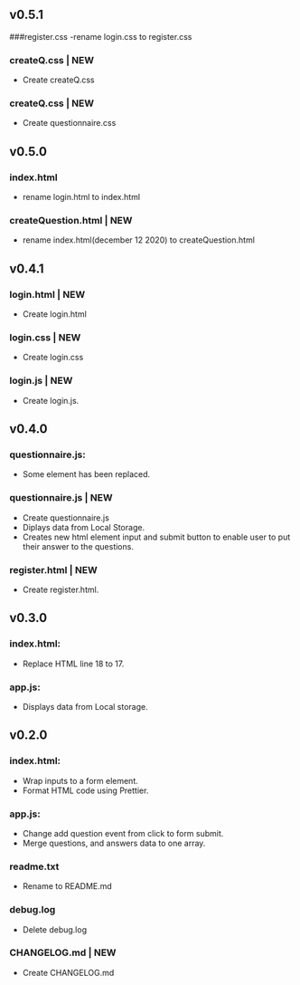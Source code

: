 ## v0.5.1
###register.css
-rename login.css to register.css

### createQ.css | NEW

- Create createQ.css

### createQ.css | NEW

- Create questionnaire.css

## v0.5.0

### index.html

- rename login.html to index.html

### createQuestion.html | NEW

- rename index.html(december 12 2020) to createQuestion.html

## v0.4.1

### login.html | NEW

- Create login.html

### login.css | NEW

- Create login.css

### login.js | NEW

- Create login.js.

## v0.4.0

### questionnaire.js:

- Some element has been replaced.

### questionnaire.js | NEW

- Create questionnaire.js
- Diplays data from Local Storage.
- Creates new html element input and submit button to enable user to put their answer to the questions.

### register.html | NEW

- Create register.html.

## v0.3.0

### index.html:

- Replace HTML line 18 to 17.

### app.js:

- Displays data from Local storage.

## v0.2.0

### index.html:

- Wrap inputs to a form element.
- Format HTML code using Prettier.

### app.js:

- Change add question event from click to form submit.
- Merge questions, and answers data to one array.

### readme.txt

- Rename to README.md

### debug.log

- Delete debug.log

### CHANGELOG.md | NEW

- Create CHANGELOG.md
